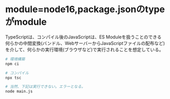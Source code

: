# module=node16,package.jsonのtypeがmodule

TypeScriptは、コンパイル後のJavaScriptは、ES Moduleを扱うことのできる何らかの中間変換(バンドル、WebサーバーからJavaScriptファイルの配布など)を介して、何らかの実行環境(ブラウザなど)で実行されることを想定している。

```bash
# 環境構築
npm ci

# コンパイル
npx tsc

# 当然、下記は実行できない。エラーとなる。
node main.js
```